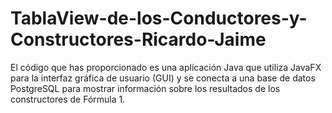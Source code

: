 # TablaView-de-los-Conductores-y-Constructores-Ricardo-Jaime

El código que has proporcionado es una aplicación Java que utiliza JavaFX para la interfaz gráfica de usuario (GUI) y se conecta a una base de datos PostgreSQL para mostrar información sobre los resultados de los constructores de Fórmula 1. 

